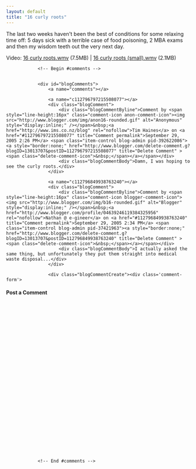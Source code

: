 ```yaml
---
layout: default
title: "16 curly roots"
---
```


The last two weeks haven't been the best of conditions for some relaxing time
off: 5 days sick with a terrible case of food poisoning, 2 MBA exams and then
my wisdom teeth out the very next day.

Video: <a href="/v2/blog/2005/09/16 curly roots.wmv">16 curly roots.wmv</a> (7.5MB) | <a href="/v2/blog/2005/09/16 curly roots (small).wmv">16 curly roots (small).wmv</a> (2.1MB)
		  
				<!-- Begin #comments -->
				
				
				<div id="blogComments">
					<a name="comments"></a>
					
					<a name="c112796797215508077"></a>
					<div class="blogComment">
						<div class="blogCommentByline">Comment by <span style="line-height:16px" class="comment-icon anon-comment-icon"><img src="http://www.blogger.com/img/anon16-rounded.gif" alt="Anonymous" style="display:inline;" /></span>&nbsp;<a href="http://www.ims.co.nz/blog" rel="nofollow">Tim Haines</a> on <a href="#112796797215508077" title="Comment permalink">September 29, 2005 2:26 PM</a> <span class="item-control blog-admin pid-392622086"><a style="border:none;" href="http://www.blogger.com/delete-comment.g?blogID=13013707&postID=112796797215508077" title="Delete Comment" ><span class="delete-comment-icon">&nbsp;</span></a></span></div>
						<div class="blogCommentBody">Damn, I was hoping to see the curly roots.</div>
					</div>
					
					<a name="c112796849938763240"></a>
					<div class="blogComment">
						<div class="blogCommentByline">Comment by <span style="line-height:16px" class="comment-icon blogger-comment-icon"><img src="http://www.blogger.com/img/b16-rounded.gif" alt="Blogger" style="display:inline;" /></span>&nbsp;<a href="http://www.blogger.com/profile/04639246119384325956" rel="nofollow">Nathan @ e-gineer</a> on <a href="#112796849938763240" title="Comment permalink">September 29, 2005 2:34 PM</a> <span class="item-control blog-admin pid-37421963"><a style="border:none;" href="http://www.blogger.com/delete-comment.g?blogID=13013707&postID=112796849938763240" title="Delete Comment" ><span class="delete-comment-icon">&nbsp;</span></a></span></div>
						<div class="blogCommentBody">I actually asked the same thing, but unfortunately they put them straight into medical waste disposal...</div>
					</div>
					
					<div class="blogCommentCreate"><div class='comment-form'>
<a name='comment-form'></a>
<h4>Post a Comment</h4>


<a id='comment-editor-src' href='http://www.blogger.com/comment-iframe.g?blogID=13013707&postID=112719150514927584'></a><iframe id='comment-editor' src='' class='blogger-iframe-colorize' width='100%' height='410' scrolling='no' frameborder='0' allowtransparency='true'></iframe>
<script type="text/javascript" src="http://www.blogger.com/static/v1/jsbin/2383433370-iframe_colorizer.js"></script>
</div></div>
				</div>
				
				
				<!-- End #comments -->
